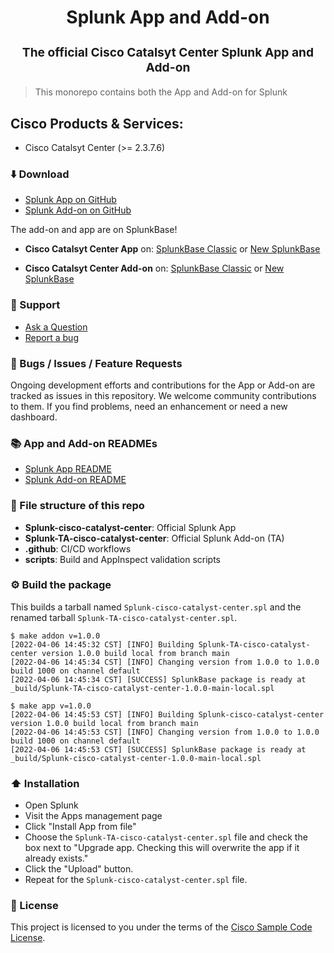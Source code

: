 <p align="center" style="color: #343a40">
  <h1 align="center">Splunk App and Add-on</h1>
</p>
<h3 align="center" style="font-size: 1.2rem;">The official Cisco Catalsyt Center Splunk App and Add-on</h3>

>This monorepo contains both the App and Add-on for Splunk

## Cisco Products & Services:

- Cisco Catalsyt Center (>= 2.3.7.6)

### ⬇️ Download

- [Splunk App on GitHub](https://github.com/cisco-en-programmability/splunk-apps/releases/download/v1.0.0-catalyst/cisco-catalsyt-center-app_100.tar.gz)
- [Splunk Add-on on GitHub](https://github.com/cisco-en-programmability/splunk-apps/releases/download/v1.0.0-catalyst/cisco-catalsyt-center-add-on_100.tar.gz)

The add-on and app are on SplunkBase!

- **Cisco Catalsyt Center App** on: [SplunkBase Classic](https://classic.splunkbase.splunk.com/app/6669/) or [New SplunkBase](https://splunkbase.splunk.com/app/6669)

- **Cisco Catalsyt Center Add-on** on: [SplunkBase Classic](https://classic.splunkbase.splunk.com/app/6668/) or [New SplunkBase](https://splunkbase.splunk.com/app/6668)


### 💬 Support

- [Ask a Question](https://github.com/cisco-en-programmability/splunk-apps/issues)
- [Report a bug](https://github.com/cisco-en-programmability/splunk-apps/issues)

### 🐛 Bugs / Issues / Feature Requests

Ongoing development efforts and contributions for the App or Add-on are tracked as issues in this repository.
We welcome community contributions to them. If you find problems, need an enhancement or need a new dashboard.

### 📚 App and Add-on READMEs

- [Splunk App README](https://github.com/cisco-en-programmability/splunk-apps/blob/main/Splunk-cisco-catalyst-center/README.md)
- [Splunk Add-on README](https://github.com/cisco-en-programmability/splunk-apps/blob/main/Splunk-TA-cisco-catalyst-center/README.md)

### 📂 File structure of this repo

- **Splunk-cisco-catalyst-center**: Official Splunk App
- **Splunk-TA-cisco-catalyst-center**: Official Splunk Add-on (TA)
- **.github**: CI/CD workflows
- **scripts**: Build and AppInspect validation scripts

### ⚙️ Build the package

This builds a tarball named `Splunk-cisco-catalyst-center.spl` and the renamed tarball `Splunk-TA-cisco-catalyst-center.spl`.

```shell
$ make addon v=1.0.0
[2022-04-06 14:45:32 CST] [INFO] Building Splunk-TA-cisco-catalyst-center version 1.0.0 build local from branch main 
[2022-04-06 14:45:34 CST] [INFO] Changing version from 1.0.0 to 1.0.0 build 1000 on channel default 
[2022-04-06 14:45:34 CST] [SUCCESS] SplunkBase package is ready at _build/Splunk-TA-cisco-catalyst-center-1.0.0-main-local.spl

$ make app v=1.0.0
[2022-04-06 14:45:53 CST] [INFO] Building Splunk-cisco-catalyst-center version 1.0.0 build local from branch main 
[2022-04-06 14:45:53 CST] [INFO] Changing version from 1.0.0 to 1.0.0 build 1000 on channel default 
[2022-04-06 14:45:53 CST] [SUCCESS] SplunkBase package is ready at _build/Splunk-cisco-catalyst-center-1.0.0-main-local.spl 
```


### ⬆️ Installation

- Open Splunk
- Visit the Apps management page
- Click "Install App from file"
- Choose the `Splunk-TA-cisco-catalyst-center.spl` file and check the box next to "Upgrade app. Checking this will overwrite the app if it already exists."
- Click the "Upload" button.
- Repeat for the `Splunk-cisco-catalyst-center.spl` file.

### 🔑 License

This project is licensed to you under the terms of the [Cisco Sample Code License](./LICENSE).
